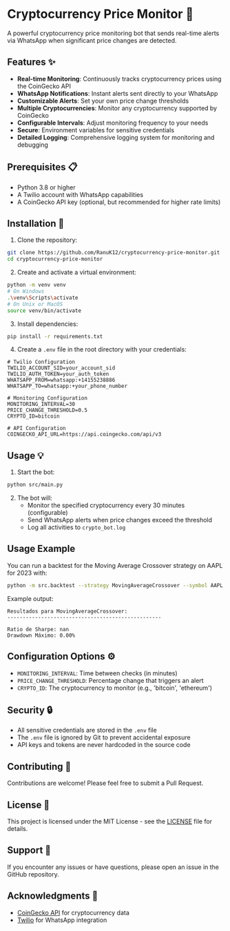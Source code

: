 # Cryptocurrency Price Monitor 🤖

A powerful cryptocurrency price monitoring bot that sends real-time alerts via WhatsApp when significant price changes are detected.

## Features ✨

- **Real-time Monitoring**: Continuously tracks cryptocurrency prices using the CoinGecko API
- **WhatsApp Notifications**: Instant alerts sent directly to your WhatsApp
- **Customizable Alerts**: Set your own price change thresholds
- **Multiple Cryptocurrencies**: Monitor any cryptocurrency supported by CoinGecko
- **Configurable Intervals**: Adjust monitoring frequency to your needs
- **Secure**: Environment variables for sensitive credentials
- **Detailed Logging**: Comprehensive logging system for monitoring and debugging

## Prerequisites 📋

- Python 3.8 or higher
- A Twilio account with WhatsApp capabilities
- A CoinGecko API key (optional, but recommended for higher rate limits)

## Installation 🚀

1. Clone the repository:
```bash
git clone https://github.com/RanuK12/cryptocurrency-price-monitor.git
cd cryptocurrency-price-monitor
```

2. Create and activate a virtual environment:
```bash
python -m venv venv
# On Windows
.\venv\Scripts\activate
# On Unix or MacOS
source venv/bin/activate
```

3. Install dependencies:
```bash
pip install -r requirements.txt
```

4. Create a `.env` file in the root directory with your credentials:
```env
# Twilio Configuration
TWILIO_ACCOUNT_SID=your_account_sid
TWILIO_AUTH_TOKEN=your_auth_token
WHATSAPP_FROM=whatsapp:+14155238886
WHATSAPP_TO=whatsapp:+your_phone_number

# Monitoring Configuration
MONITORING_INTERVAL=30
PRICE_CHANGE_THRESHOLD=0.5
CRYPTO_ID=bitcoin

# API Configuration
COINGECKO_API_URL=https://api.coingecko.com/api/v3
```

## Usage 💡

1. Start the bot:
```bash
python src/main.py
```

2. The bot will:
   - Monitor the specified cryptocurrency every 30 minutes (configurable)
   - Send WhatsApp alerts when price changes exceed the threshold
   - Log all activities to `crypto_bot.log`

## Usage Example

You can run a backtest for the Moving Average Crossover strategy on AAPL for 2023 with:

```bash
python -m src.backtest --strategy MovingAverageCrossover --symbol AAPL --start-date 2023-01-01 --end-date 2023-12-31
```

Example output:

```
Resultados para MovingAverageCrossover:
--------------------------------------------------

Ratio de Sharpe: nan
Drawdown Máximo: 0.00%
```

## Configuration Options ⚙️

- `MONITORING_INTERVAL`: Time between checks (in minutes)
- `PRICE_CHANGE_THRESHOLD`: Percentage change that triggers an alert
- `CRYPTO_ID`: The cryptocurrency to monitor (e.g., 'bitcoin', 'ethereum')

## Security 🔒

- All sensitive credentials are stored in the `.env` file
- The `.env` file is ignored by Git to prevent accidental exposure
- API keys and tokens are never hardcoded in the source code

## Contributing 🤝

Contributions are welcome! Please feel free to submit a Pull Request.

## License 📄

This project is licensed under the MIT License - see the [LICENSE](LICENSE) file for details.

## Support 💬

If you encounter any issues or have questions, please open an issue in the GitHub repository.

## Acknowledgments 🙏

- [CoinGecko API](https://www.coingecko.com/en/api) for cryptocurrency data
- [Twilio](https://www.twilio.com/) for WhatsApp integration